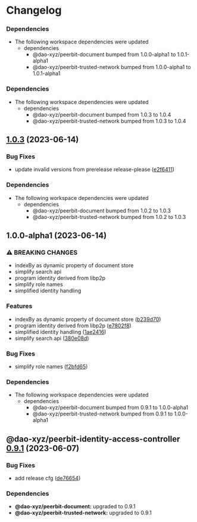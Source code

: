 # Changelog

### Dependencies

* The following workspace dependencies were updated
  * dependencies
    * @dao-xyz/peerbit-document bumped from 1.0.0-alpha1 to 1.0.1-alpha1
    * @dao-xyz/peerbit-trusted-network bumped from 1.0.0-alpha1 to 1.0.1-alpha1

### Dependencies

* The following workspace dependencies were updated
  * dependencies
    * @dao-xyz/peerbit-document bumped from 1.0.3 to 1.0.4
    * @dao-xyz/peerbit-trusted-network bumped from 1.0.3 to 1.0.4

## [1.0.3](https://github.com/dao-xyz/peerbit/compare/peerbit-identity-access-controller-v1.0.1-alpha1...peerbit-identity-access-controller-v1.0.3) (2023-06-14)


### Bug Fixes

* update invalid versions from prerelease release-please ([e2f6411](https://github.com/dao-xyz/peerbit/commit/e2f6411d46edf6d36723ca1ea81d1e55a09d3cd4))


### Dependencies

* The following workspace dependencies were updated
  * dependencies
    * @dao-xyz/peerbit-document bumped from 1.0.2 to 1.0.3
    * @dao-xyz/peerbit-trusted-network bumped from 1.0.2 to 1.0.3

## 1.0.0-alpha1 (2023-06-14)


### ⚠ BREAKING CHANGES

* indexBy as dynamic property of document store
* simplify search api
* program identity derived from libp2p
* simplify role names
* simplified identity handling

### Features

* indexBy as dynamic property of document store ([b239d70](https://github.com/dao-xyz/peerbit/commit/b239d70bae1f6fd004ce9154238f58b8face1ad6))
* program identity derived from libp2p ([e7802f8](https://github.com/dao-xyz/peerbit/commit/e7802f816eb3e06c14cc57b193d2bde2b5005cef))
* simplified identity handling ([1ae2416](https://github.com/dao-xyz/peerbit/commit/1ae24168a5c8629b8f9d1c57eceed6abd4a15020))
* simplify search api ([380e08d](https://github.com/dao-xyz/peerbit/commit/380e08da9285ec4aae51bc757ce3167dc9ffa949))


### Bug Fixes

* simplify role names ([f2bfd65](https://github.com/dao-xyz/peerbit/commit/f2bfd65422d0d7066cbc34693bfeafecb508004d))


### Dependencies

* The following workspace dependencies were updated
  * dependencies
    * @dao-xyz/peerbit-document bumped from 0.9.1 to 1.0.0-alpha1
    * @dao-xyz/peerbit-trusted-network bumped from 0.9.1 to 1.0.0-alpha1

## @dao-xyz/peerbit-identity-access-controller [0.9.1](https://github.com/dao-xyz/peerbit/compare/@dao-xyz/peerbit-identity-access-controller@0.9.0...@dao-xyz/peerbit-identity-access-controller@0.9.1) (2023-06-07)


### Bug Fixes

* add release cfg ([de76654](https://github.com/dao-xyz/peerbit/commit/de766548f8106804d319e8b51e9607f2a3f60726))





### Dependencies

* **@dao-xyz/peerbit-document:** upgraded to 0.9.1
* **@dao-xyz/peerbit-trusted-network:** upgraded to 0.9.1
